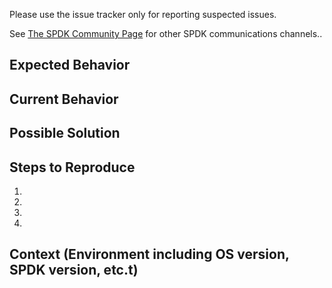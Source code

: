 Please use the issue tracker only for reporting suspected issues. 

See [The SPDK Community Page](http://www.spdk.io/community/) for other SPDK communications channels..

<!--- Provide a general summary of the issue in the Title above -->

## Expected Behavior
<!--- Tell us what should happen -->

## Current Behavior
<!--- Tell us what happens instead of the expected behavior -->

## Possible Solution
<!--- Not obligatory, but suggest a fix/reason for the bug, -->

## Steps to Reproduce
<!--- Provide a link to a live example, or an unambiguous set of steps to -->
<!--- reproduce this bug. Include code to reproduce, if relevant -->
1.
2.
3.
4.

## Context (Environment including OS version, SPDK version, etc.t)
<!--- Providing context helps us come up with a solution that is most useful in the real world -->
